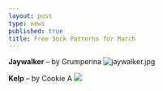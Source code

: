 ```yaml
---
layout: post
type: news
published: true
title: Free Sock Patterns for March
---
```




**Jaywalker** – by Grumperina
![jaywalker.jpg]({{site.baseurl}}/news/img/jaywalker.jpg)

**Kelp** – by Cookie A
![]({{site.baseurl}}/news/img/kelp.jpg)

